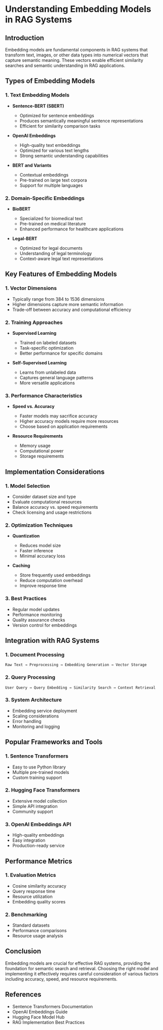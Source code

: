 # Understanding Embedding Models in RAG Systems

## Introduction
Embedding models are fundamental components in RAG systems that transform text, images, or other data types into numerical vectors that capture semantic meaning. These vectors enable efficient similarity searches and semantic understanding in RAG applications.

## Types of Embedding Models

### 1. Text Embedding Models
- **Sentence-BERT (SBERT)**
  - Optimized for sentence embeddings
  - Produces semantically meaningful sentence representations
  - Efficient for similarity comparison tasks

- **OpenAI Embeddings**
  - High-quality text embeddings
  - Optimized for various text lengths
  - Strong semantic understanding capabilities

- **BERT and Variants**
  - Contextual embeddings
  - Pre-trained on large text corpora
  - Support for multiple languages

### 2. Domain-Specific Embeddings
- **BioBERT**
  - Specialized for biomedical text
  - Pre-trained on medical literature
  - Enhanced performance for healthcare applications

- **Legal-BERT**
  - Optimized for legal documents
  - Understanding of legal terminology
  - Context-aware legal text representations

## Key Features of Embedding Models

### 1. Vector Dimensions
- Typically range from 384 to 1536 dimensions
- Higher dimensions capture more semantic information
- Trade-off between accuracy and computational efficiency

### 2. Training Approaches
- **Supervised Learning**
  - Trained on labeled datasets
  - Task-specific optimization
  - Better performance for specific domains

- **Self-Supervised Learning**
  - Learns from unlabeled data
  - Captures general language patterns
  - More versatile applications

### 3. Performance Characteristics
- **Speed vs. Accuracy**
  - Faster models may sacrifice accuracy
  - Higher accuracy models require more resources
  - Choose based on application requirements

- **Resource Requirements**
  - Memory usage
  - Computational power
  - Storage requirements

## Implementation Considerations

### 1. Model Selection
- Consider dataset size and type
- Evaluate computational resources
- Balance accuracy vs. speed requirements
- Check licensing and usage restrictions

### 2. Optimization Techniques
- **Quantization**
  - Reduces model size
  - Faster inference
  - Minimal accuracy loss

- **Caching**
  - Store frequently used embeddings
  - Reduce computation overhead
  - Improve response time

### 3. Best Practices
- Regular model updates
- Performance monitoring
- Quality assurance checks
- Version control for embeddings

## Integration with RAG Systems

### 1. Document Processing
```plaintext
Raw Text → Preprocessing → Embedding Generation → Vector Storage
```

### 2. Query Processing
```plaintext
User Query → Query Embedding → Similarity Search → Context Retrieval
```

### 3. System Architecture
- Embedding service deployment
- Scaling considerations
- Error handling
- Monitoring and logging

## Popular Frameworks and Tools

### 1. Sentence Transformers
- Easy to use Python library
- Multiple pre-trained models
- Custom training support

### 2. Hugging Face Transformers
- Extensive model collection
- Simple API integration
- Community support

### 3. OpenAI Embeddings API
- High-quality embeddings
- Easy integration
- Production-ready service

## Performance Metrics

### 1. Evaluation Metrics
- Cosine similarity accuracy
- Query response time
- Resource utilization
- Embedding quality scores

### 2. Benchmarking
- Standard datasets
- Performance comparisons
- Resource usage analysis

## Conclusion
Embedding models are crucial for effective RAG systems, providing the foundation for semantic search and retrieval. Choosing the right model and implementing it effectively requires careful consideration of various factors including accuracy, speed, and resource requirements.

## References
- Sentence Transformers Documentation
- OpenAI Embeddings Guide
- Hugging Face Model Hub
- RAG Implementation Best Practices

        